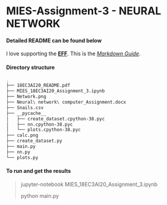 # MIES-Assignment-3 - NEURAL NETWORK

#### Detailed README can be found below
I love supporting the **[EFF](https://eff.org)**.
This is the *[Markdown Guide](https://www.markdownguide.org)*.

#### Directory structure
```bash
.
├── 18EC3AI20_README.pdf
├── MIES_18EC3AI20_Assignment_3.ipynb
├── Network.png
├── Neural\ network\ computer_Assignment.docx
├── Snails.csv
├── __pycache__
│   ├── create_dataset.cpython-38.pyc
│   ├── nn.cpython-38.pyc
│   └── plots.cpython-38.pyc
├── calc.png
├── create_dataset.py
├── main.py
├── nn.py
└── plots.py
```

#### To run and get the results
> jupyter-notebook MIES_18EC3AI20_Assignment_3.ipynb
> 
> python main.py

